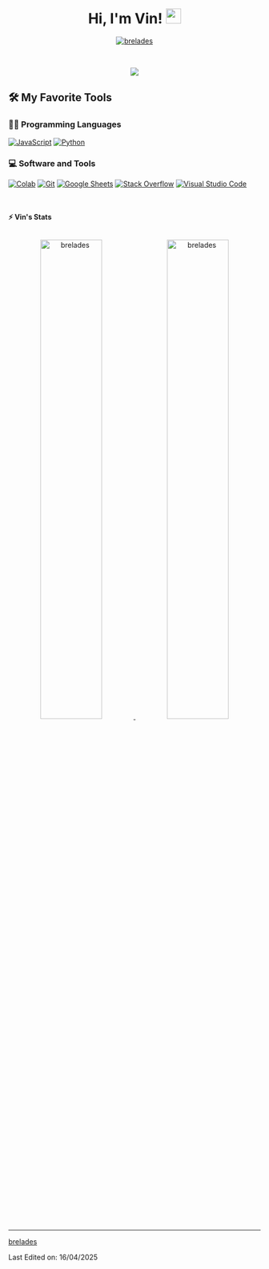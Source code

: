 <h1 align="center">
Hi, I'm Vin!
	<a href="https://github.com/brelades" target="_self">
		<img src="https://media.giphy.com/media/hvRJCLFzcasrR4ia7z/giphy.gif" width="30">
	</a>
</h1>
<p align="center">
	<a href="https://github.com/brelades">
		<img src="https://img.shields.io/github/followers/brelades?label=Followers" alt="brelades" />
	</a>
</p>
<br/>
<p align="center">
	<a href="https://github.com/brelades">
		<img src="https://readme-typing-svg.herokuapp.com?lines=Surfer, Music%20Lover, Healthcare%20Assistant&center=true&width=600&height=45">
	</a>
</p>

## 🛠️ My Favorite Tools

### 👨‍💻 Programming Languages

<p>
    <a href="https://github.com/brelades"><img alt="JavaScript" src="https://img.shields.io/badge/JavaScript%20-%23F7DF1E.svg?logo=javascript&logoColor=black"></a>
    <a href="https://github.com/brelades"><img alt="Python" src="https://img.shields.io/badge/Python%20-%2314354C.svg?logo=python&logoColor=white"></a>


### 💻 Software and Tools

<p>
    <a href="https://github.com/brelades"><img alt="Colab" src="https://img.shields.io/badge/Colab-00b56a.svg?logo=google-colab&logoColor=white"></a>
    <a href="https://github.com/brelades"><img alt="Git" src="https://img.shields.io/badge/Git%20-%23F05033.svg?logo=git&logoColor=white"></a>
    <a href="https://github.com/brelades"><img alt="Google Sheets" src="https://img.shields.io/badge/Google%20Sheets%20-%2334A853.svg?logo=google%20sheets&logoColor=white"></a>
    <a href="https://github.com/brelades"><img alt="Stack Overflow" src="https://img.shields.io/badge/-Stack%20Overflow-FE7A16?logo=stack-overflow&logoColor=white"></a>
    <a href="https://github.com/brelades"><img alt="Visual Studio Code" src="https://img.shields.io/badge/Visual%20Studio%20Code-0078d7.svg?logo=visual-studio-code&logoColor=white"></a>
</p>
</br>

<br/>
<summary><b>⚡ Vin's Stats</b></summary>
<br/>
<p align="center">
	<a href="https://github.com/brelades">
	<img width="49.5%" src="https://github-readme-stats.vercel.app/api?username=brelades&show_icons=true" alt="brelades">
	<img width="49.5%" src="https://github-readme-streak-stats.herokuapp.com/?user=brelades" alt="brelades">
	</a>
	<br/>
</p>
<br/>

------

[brelades](https://github.com/brelades)

Last Edited on: 16/04/2025
